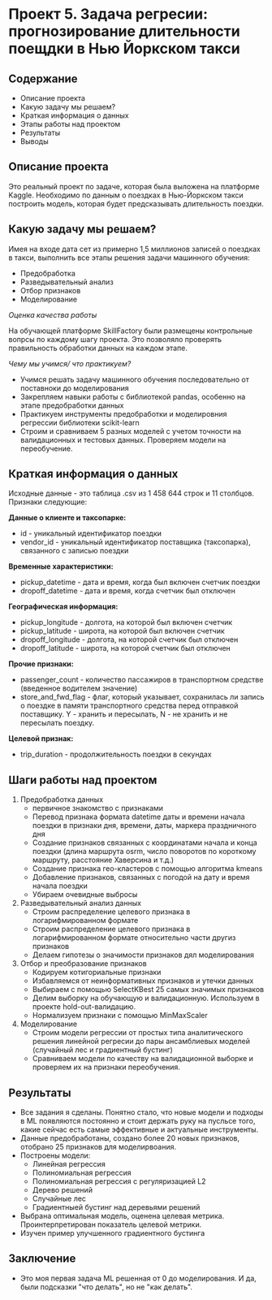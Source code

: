 # Проект 5. Задача регресии: прогнозирование длительности поещдки в Нью Йоркском такси

## Содержание
* Описание проекта
* Какую задачу мы решаем?
* Краткая информация о данных
* Этапы работы над проектом
* Результаты
* Выводы

## Описание проекта

Это реальный проект по задаче, которая была выложена на платформе Kaggle. Необходимо по данным о поездках в Нью-Йоркском такси построить модель, которая будет предсказывать длительность поездки.

## Какую задачу мы решаем?

Имея на входе дата сет из примерно 1,5 миллионов записей о поездках в такси, выполнить все этапы решения задачи машинного обучения:
* Предобработка
* Разведывательный анализ
* Отбор признаков
* Моделирование

*Оценка качества работы*

На обучающей платформе SkillFactory были размещены контрольные вопрсы по каждому шагу проекта. Это позволяло проверять правильность обработки данных на каждом этапе.

*Чему мы учимся/ что практикуем?*

* Учимся решать задачу машинного обучения последовательно от поставноки до моделирования
* Закрепляем навыки работы с библиотекой pandas, особенно на этапе предобработки данных
* Практикуем инструменты предобработки и моделировния регрессии библиотеки scikit-learn
* Строим и сравниваем 5 разных моделей с учетом точности на валидационных и тестовых данных. Проверяем модели на переобучение.

## Краткая информация о данных

Исходные данные - это таблица .csv из 1 458 644 строк и 11 столбцов. Признаки следующие:

**Данные о клиенте и таксопарке:**
* id - уникальный идентификатор поездки
* vendor_id - уникальный идентификатор поставщика (таксопарка), связанного с записью поездки

**Временные характеристики:**
* pickup_datetime - дата и время, когда был включен счетчик поездки
* dropoff_datetime - дата и время, когда счетчик был отключен

**Географическая информация:**
* pickup_longitude -  долгота, на которой был включен счетчик
* pickup_latitude - широта, на которой был включен счетчик
* dropoff_longitude - долгота, на которой счетчик был отключен
* dropoff_latitude - широта, на которой счетчик был отключен

**Прочие признаки:**
* passenger_count - количество пассажиров в транспортном средстве (введенное водителем значение)
* store_and_fwd_flag - флаг, который указывает, сохранилась ли запись о поездке в памяти транспортного средства перед отправкой поставщику. Y - хранить и пересылать, N - не хранить и не пересылать поездку.

**Целевой признак:**
* trip_duration - продолжительность поездки в секундах

## Шаги работы над проектом
1. Предобработка данных
    * первичное знакомство с признаками
    * Перевод признака формата datetime даты и времени начала поездки в признаки дня, времени, даты, маркера праздничного дня
    * Создание признаков связанных с координатами начала и конца поездки (длина маршрута osrm, число поворотов по короткому маршруту, расстояние Хаверсина и т.д.)
    * Создание признака гео-кластеров с помощью алгоритма kmeans
    * Добавление признаков, связанных с погодой на дату и время начала поездки
    * Убираем очевидные выбросы
2. Разведывательный анализ данных
    * Строим распределение целевого признака в логарифмированном формате
    * Строим распределение целевого признака в логарифмированном формате относительно части другиз признаков
    * Делаем гипотезы о значимости признаков дял моделирования
3. Отбор и преобразование признаков
    * Кодируем котигориальные признаки
    * Избавляемся от неинформативных признаков и утечки данных
    * Выбираем с помощью SelectKBest 25 самых значимых признаков
    * Делим выборку на обучающую и валидационную. Используем в проекте hold-out-валидацию.
    * Нормализуем признаки с помощью MinMaxScaler
4. Моделирование
    * Строим модели регрессии от простых типа аналитического решения линейной регресии до пары ансамблиевых моделей (случайный лес и градиентный бустинг)
    * Сравниваем модели по качеству на валидационной выборке и проверяем их на признаки переобучения.

## Результаты
* Все задания я сделаны. Понятно стало, что новые модели и подходы в ML появляются постоянно и стоит держать руку на пусльсе того, какие сейчас есть самые эффективные и актуальные инструменты.
* Данные предобработаны, создано более 20 новых признаков, отобрано 25 признаков для моделирвоания.
* Построены модели:
    * Линейная регрессия
    * Полиномиальная регрессия
    * Полиномиальная регрессия с регуляризацией L2
    * Дерево решений
    * Случайные лес
    * Градиентныей бустинг над деревьями решений
* Выбрана оптимальная модель, оценена целевая метрика. Проинтерпретирован показатель целевой метрики.
* Изучен пример улучшенного градиентного бустинга

## Заключение

* Это моя первая задача ML решенная от 0 до моделирования. И да, были подсказки "что делать", но не "как делать".